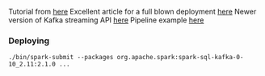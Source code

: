 Tutorial from [here](https://databricks.com/blog/2017/04/04/real-time-end-to-end-integration-with-apache-kafka-in-apache-sparks-structured-streaming.html)
Excellent article for a full blown deployment [here](https://lenadroid.github.io/posts/distributed-data-streaming-action.html)
Newer version of Kafka streaming API [here](https://aseigneurin.github.io/2018/08/14/kafka-tutorial-8-spark-structured-streaming.html)
Pipeline example [here](https://www.baeldung.com/kafka-spark-data-pipeline)

### Deploying
```
./bin/spark-submit --packages org.apache.spark:spark-sql-kafka-0-10_2.11:2.1.0 ...
```
